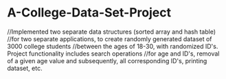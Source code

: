 # A-College-Data-Set-Project
//Implemented two separate data structures (sorted array and hash table) 
//for two separate applications, to create randomly generated dataset of 3000 college students
//between the ages of 18-30, with randomized ID's. Project functionality includes search operations 
//for age and ID's, removal of a given age value and subsequently, all corresponding ID's, printing dataset, etc.
